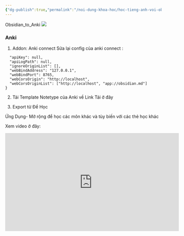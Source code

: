 ```yaml
---
{"dg-publish":true,"permalink":"/noi-dung-khoa-hoc/hoc-tieng-anh-voi-obsidian/phan-2-llm-dictionary/","dgPassFrontmatter":true,"noteIcon":"2","created":"2024-07-12T14:04:37.797+07:00","updated":"2024-07-17T09:34:34.102+07:00"}
---
```


Obsidian_to_Anki
![](https://i.imgur.com/ieNIz34.png)

### Anki
1.  Addon: Anki connect
	 Sửa lại config của anki connect : 
```{
  "apiKey": null,
  "apiLogPath": null,
  "ignoreOriginList": [],
  "webBindAddress": "127.0.0.1",
  "webBindPort": 8765,
  "webCorsOrigin": "http://localhost",
  "webCorsOriginList": ["http://localhost", "app://obsidian.md"]
}

```


2. Tải Template Notetype của Anki về Link Tải ở đây 

3. Export từ Để Học

Ứng Dụng- Mở rộng để học các môn khác và tùy biến với các thẻ học khác

Xem video ở đây: 
<iframe width="560" height="315" src="https://www.youtube.com/embed/ON5g5nPwVKc?si=Y0CiGJb1o6OzILD6" title="YouTube video player" frameborder="0" allow="accelerometer; autoplay; clipboard-write; encrypted-media; gyroscope; picture-in-picture; web-share" referrerpolicy="strict-origin-when-cross-origin" allowfullscreen></iframe>